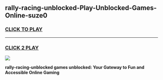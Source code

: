 
## rally-racing-unblocked-Play-Unblocked-Games-Online-suze0
<h3>
<a href="https://premium76.site?title=rally-racing-unblocked&ref=25A">CLICK TO PLAY</a></h3>
<hr>

<h3>
<a href="https://premium76.site?title=rally-racing-unblocked&ref=25A">CLICK 2 PLAY</a>
  
</h3>

<a href="https://premium76.site?title=rally-racing-unblocked&ref=25A"><img src="https://clearcache.store/games.png"></a>


**rally-racing-unblocked games unblocked: Your Gateway to Fun and Accessible Online Gaming**
